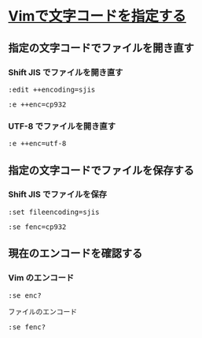 # [Vimで文字コードを指定する](https://qiita.com/bezeklik/items/2c9925f9c07762559471)

## 指定の文字コードでファイルを開き直す
### Shift JIS でファイルを開き直す
<pre>
:edit ++encoding=sjis
</pre>
<pre>
:e ++enc=cp932
</pre>

### UTF-8 でファイルを開き直す
<pre>
:e ++enc=utf-8
</pre>

## 指定の文字コードでファイルを保存する
### Shift JIS でファイルを保存
<pre>
:set fileencoding=sjis
</pre>
<pre>
:se fenc=cp932
</pre>

## 現在のエンコードを確認する
### Vim のエンコード
<pre>
:se enc?
</pre>

ファイルのエンコード
<pre>
:se fenc?
</pre>
